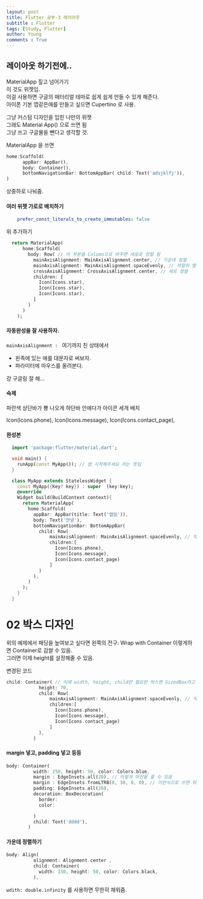 ```yaml
---
layout: post
title: Flutter 공부-3 레이아웃
subtitle : Flutter
tags: [Study, Flutter]
author: Young
comments : True
---
```

## 레이아웃 하기전에..
  MaterialApp 짚고 넘어가기  
  이 것도 위젯임.  
  이걸 사용하면 구글의 매터리얼 테마로 쉽게 쉽게 만들 수 있게 해준다.  
  아이폰 기본 앱같은애를 만들고 싶으면 Cupertino 로 사용.

  그냥 커스텀 디자인을 입힌 나만의 위젯   
  그래도 Material App() 으로 쓰면 됨  
  그냥 쓰고 구글물을 뺀다고 생각할 것.  

  MaterialApp 을 쓰면
  ``` dart
  home:Scaffold(
        appBar: AppBar(),
        body: Container(),
        bottomNavigationBar: BottomAppBar( child: Text('adsjklfj')),
  )
  ```
  상중하로 나눠줌.

#### 여러 위젯 가로로 배치하기

  ``` yaml
      prefer_const_literals_to_create_immutables: false
  ``` 
  위 추가하기

```dart
  return MaterialApp(
      home:Scaffold(
        body: Row( // 이 부분을 Column으로 바꾸면 세로로 정렬 됨
          mainAxisAlignment: MainAxisAlignment.center, // 가운데 정렬
          mainAxisAlignment: MainAxisAlignment.spaceEvenly, // 적절히 떨어뜨림.
          crossAxisAlignment: CrossAxisAlignment.center, // 세로 정렬 
          children: [
            Icon(Icons.star),
            Icon(Icons.star),
            Icon(Icons.star),
          ]
        )
      )
    );
```


#### 자동완성을 잘 사용하자.
  ```mainAxisAlignment : ```
  여기까지 친 상태에서 

  - 왼족에 있는 애를 대문자로 써보자.
  - 파라미터에 마우스를 올려본다.

  걍 구글링 잘 해...

#### 숙제
  파란색 상단바가 뿅 나오게
  하단바 안에다가 아이콘 세개 배치

  Icon(Icons.phone),
  Icon(Icons.message),
  Icon(Icons.contact_page),

#### 완성본
```dart
  import 'package:flutter/material.dart';

  void main() {
    runApp(const MyApp()); // 앱 시작해주세요 라는 뜻임
  }

  class MyApp extends StatelessWidget {
    const MyApp({Key? key}) : super  (key:key);
    @override
    Widget build(BuildContext context){
      return MaterialApp(
        home:Scaffold(
          appBar: AppBar(title: Text('앱임')),
          body: Text('안녕'),
          bottomNavigationBar: BottomAppBar(
            child: Row(
                mainAxisAlignment: MainAxisAlignment.spaceEvenly, // 적절히 떨어뜨림.
                children:[
                  Icon(Icons.phone),
                  Icon(Icons.message),
                  Icon(Icons.contact_page)
                ]
            )
          ),
        )
      );
    }
  }
```

# 02 박스 디자인

위의 예제에서 패딩을 높여보고 싶다면
왼쪽의 전구: Wrap with Container
이렇게하면 Container로 감쌀 수 있음.  
그러면 이제 height를 설정해줄 수 있음.

변경된 코드 

``` dart
child: Container( // 이때 width, height, child만 필요한 박스면 SizedBox라고 넣으면 됨
            height: 70,
            child: Row(
                mainAxisAlignment: MainAxisAlignment.spaceEvenly, // 적절히 떨어뜨림.
                children:[
                  Icon(Icons.phone),
                  Icon(Icons.message),
                  Icon(Icons.contact_page)
                ]
            ),
          )
```


#### margin 넣고, padding 넣고 등등
```dart
body: Container(
          width: 150, height: 50, color: Colors.blue,
          margin : EdgeInsets.all(20), // 이렇게 마진을 줄 수 있음
          margin : EdgeInsets.fromLTRB(0, 30, 0, 0), // 이런식으로 쓰면 위쪽만 줄 수 있음. (left, top, right, bottom 순임)
          padding: EdgeInsets.all(20),
          decoration: BoxDecoration(
            border: 
            color:

          )
          child: Text('dddd'),
        )
```

#### 가운데 정렬하기
```dart
body: Align(
          alignment: Alignment.center ,
          child: Container(
            width: 150, height: 50, color: Colors.black,
          ),
```


```wdith: double.infinity```
를 사용하면 무한히 채워줌.

